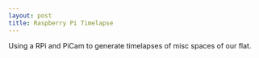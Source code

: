 ```yaml
---
layout: post
title: Raspberry Pi Timelapse
---
```


Using a RPi and PiCam to generate timelapses of misc spaces of our flat.